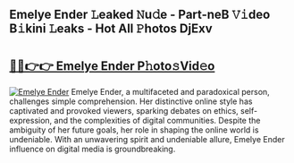 ## Emelye Ender 𝙻eaked 𝙽u𝚍e - Part-neB 𝚅𝚒deo B𝚒kini 𝙻eaks - Hot All 𝙿hotos DjExv

# <h2><a href="http://ld7qn8s.urlbe.top/?page=Emelye+Ender">🔗🔗👉👉 Emelye Ender P𝚑oto𝚜Vid𝚎o</a></h2>

[![Emelye Ender](https://i.imgur.com/eBuTRDB.gif)](http://ld7qn8s.urlbe.top/?page=Emelye+Ender)
Emelye Ender, a multifaceted and paradoxical person, challenges simple comprehension. Her distinctive online style has captivated and provoked viewers, sparking debates on ethics, self-expression, and the complexities of digital communities. Despite the ambiguity of her future goals, her role in shaping the online world is undeniable. With an unwavering spirit and undeniable allure, Emelye Ender influence on digital media is groundbreaking.
